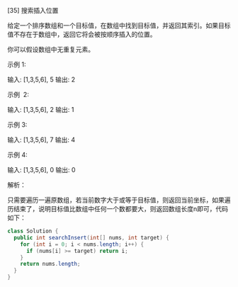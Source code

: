 [35] 搜索插入位置

给定一个排序数组和一个目标值，在数组中找到目标值，并返回其索引。如果目标值不存在于数组中，返回它将会被按顺序插入的位置。

你可以假设数组中无重复元素。

示例 1:

输入: [1,3,5,6], 5
输出: 2

示例  2:

输入: [1,3,5,6], 2
输出: 1

示例 3:

输入: [1,3,5,6], 7
输出: 4

示例 4:

输入: [1,3,5,6], 0
输出: 0

解析：

只需要遍历一遍原数组，若当前数字大于或等于目标值，则返回当前坐标，如果遍历结束了，说明目标值比数组中任何一个数都要大，则返回数组长度n即可，代码如下：

```java
class Solution {
  public int searchInsert(int[] nums, int target) {
    for (int i = 0; i < nums.length; i++) {
      if (nums[i] >= target) return i;
    }
    return nums.length;
  }
}
```
